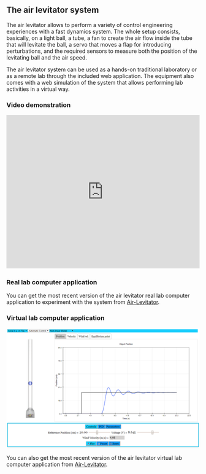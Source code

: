 ## The air levitator system

The air levitator allows to perform a variety of control engineering experiences with a fast dynamics system. The whole setup consists, basically, on a light ball, a tube, a fan to create the air flow inside the tube that will levitate the ball, a servo that moves a flap for introducing perturbations, and the required sensors to measure both the position of the levitating ball and the air speed.

The air levitator system can be used as a hands-on traditional laboratory or as a remote lab through the included web application. The equipment also comes with a web simulation of the system that allows performing lab activities in a virtual way.

### Video demonstration

<iframe width="100%" height="400px" src="https://www.youtube.com/embed/74lKE0QAqpg" frameborder="0" allow="autoplay; encrypted-media" allowfullscreen></iframe>

### Real lab computer application

You can get the most recent version of the air levitator real lab computer application to experiment with the system from [Air-Levitator](https://github.com/UNEDLabs/Air-Levitator/).

### Virtual lab computer application

![Virtual lab screenshot](VirtualLab.png)

You can also get the most recent version of the air levitator virtual lab computer application from [Air-Levitator](https://github.com/UNEDLabs/Air-Levitator/).
